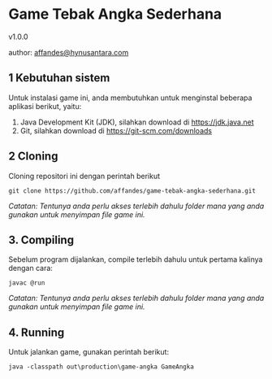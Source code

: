 # Game Tebak Angka Sederhana

v1.0.0

author: affandes@hynusantara.com



## 1 Kebutuhan sistem

Untuk instalasi game ini, anda membutuhkan untuk menginstal beberapa aplikasi berikut, yaitu:

1. Java Development Kit (JDK), silahkan download di https://jdk.java.net
2. Git, silahkan download di https://git-scm.com/downloads



## 2 Cloning

Cloning repositori ini dengan perintah berikut

```shell
git clone https://github.com/affandes/game-tebak-angka-sederhana.git
```

*Catatan: Tentunya anda perlu akses terlebih dahulu folder mana yang anda gunakan untuk menyimpan file game ini.*



## 3. Compiling

Sebelum program dijalankan, compile terlebih dahulu untuk pertama kalinya dengan cara:

```shell
javac @run
```

*Catatan: Tentunya anda perlu akses terlebih dahulu folder mana yang anda gunakan untuk menyimpan file game ini.*



## 4. Running

Untuk jalankan game, gunakan perintah berikut:

```shell
java -classpath out\production\game-angka GameAngka
```

